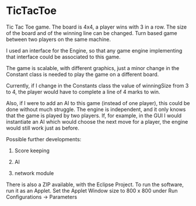 # TicTacToe
Tic Tac Toe game. The board is 4x4, a player wins with 3 in a row. The size of the board and of the winning line can be changed.
Turn based game between two players on the same machine.

I used an interface for the Engine, so that any game engine implementing that interface could be associated to this game.

The game is scalable, with different graphics, just a minor change in the Constant class is needed to play the game on a different board.

Currently, if I change in the Constants class the value of winningSize from 3 to 4, the player would have to complete a line of 4 marks to win.

Also, if I were to add an AI to this game (instead of one player), this could be done without much struggle. The engine is independent, 
and it only knows that the game is played by two players. If, for example, in the GUI I would instantiate an AI which would choose the 
next move for a player, the engine would still work just as before.

Possible further developments:

1. Score keeping

2. AI

3. network module

There is also a ZIP available, with the Eclipse Project. To run the software, run it as an Applet. Set the Applet Window size to 800 x 800 under Run Configurations -> Parameters